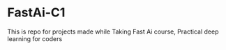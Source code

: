 # FastAi-C1
This is repo for projects made while  Taking Fast Ai  course, Practical deep learning for coders 
